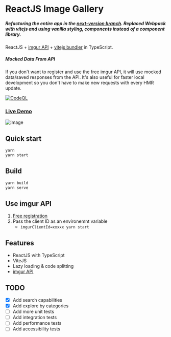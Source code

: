 # ReactJS Image Gallery

##### Refactoring the entire app in the [next-version branch](https://github.com/NazimHAli/react-image-gallery/tree/next-version). Replaced Webpack with vitejs and using vanilla styling, components instead of a component library.

ReactJS + [imgur API](https://imgur.com/) + [vitejs bundler](https://github.com/vitejs/vite) in TypeScript.

##### Mocked Data From API
If you don't want to register and use the free imgur API, it will use mocked data/saved responses from the API. It's also useful for faster local development so you don't have to make new requests with every HMR update.

[![CodeQL](https://github.com/NazimHAli/react-image-gallery/actions/workflows/codeql-analysis.yml/badge.svg?branch=master)](https://github.com/NazimHAli/react-image-gallery/actions/workflows/codeql-analysis.yml)

### [Live Demo](https://react-image-gallery-next.vercel.app/)
![image](https://user-images.githubusercontent.com/26750288/136664356-709cee1c-9eca-4959-b44a-4bd7444c31a4.png)


## Quick start

```bash
yarn
yarn start
```

## Build

```bash
yarn build
yarn serve
```

## Use imgur API

1. [Free registration](https://api.imgur.com/oauth2/addclient)
2. Pass the client ID as an environemnt variable
    - ```imgurClientId=xxxxx yarn start```

## Features

-   ReactJS with TypeScript
-   ViteJS
-   Lazy loading & code splitting
-   [imgur API](https://api.imgur.com/)

## TODO

-   [x] Add search capabilities
-   [x] Add explore by categories
-   [ ] Add more unit tests
-   [ ] Add integration tests
-   [ ] Add performance tests
-   [ ] Add accessibility tests
